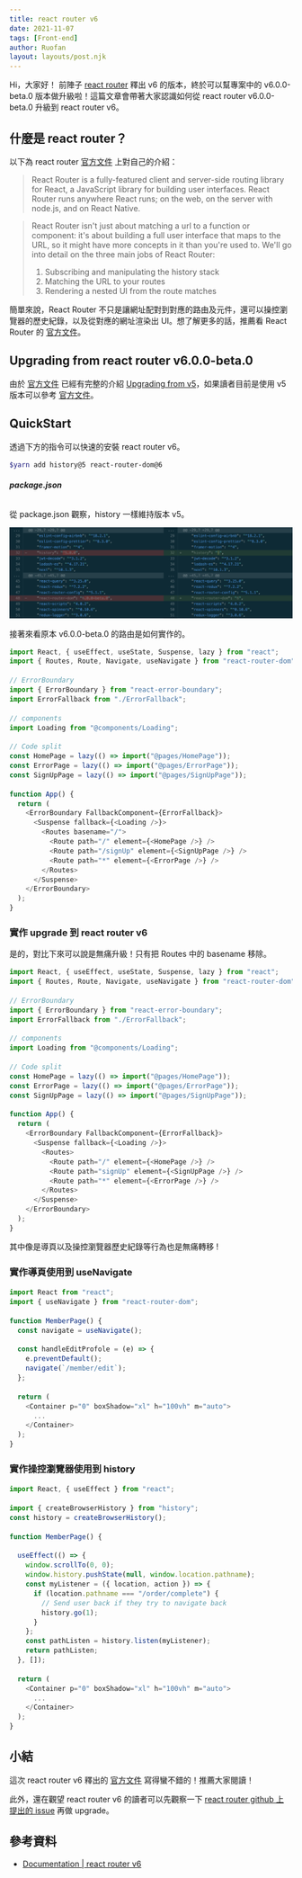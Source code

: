 ```yaml
---
title: react router v6
date: 2021-11-07
tags: [Front-end]
author: Ruofan
layout: layouts/post.njk
---
```


<!-- summary -->

Hi，大家好！ 前陣子 [react router](https://github.com/remix-run/react-router) 釋出 v6 的版本，終於可以幫專案中的 v6.0.0-beta.0 版本做升級啦！這篇文章會帶著大家認識如何從 react router v6.0.0-beta.0 升級到 react router v6。

<!-- summary -->
<!-- more -->

## 什麼是 react router？

以下為 react router [官方文件](https://reactrouter.com/) 上對自己的介紹：

> React Router is a fully-featured client and server-side routing library for React, a JavaScript library for building user interfaces. React Router runs anywhere React runs; on the web, on the server with node.js, and on React Native.

> React Router isn't just about matching a url to a function or component: it's about building a full user interface that maps to the URL, so it might have more concepts in it than you're used to. We'll go into detail on the three main jobs of React Router:
>
> 1.  Subscribing and manipulating the history stack
> 2.  Matching the URL to your routes
> 3.  Rendering a nested UI from the route matches

簡單來說，React Router 不只是讓網址配對到對應的路由及元件，還可以操控瀏覽器的歷史紀錄，以及從對應的網址渲染出 UI。想了解更多的話，推薦看 React Router 的 [官方文件](https://reactrouter.com/)。

## Upgrading from react router v6.0.0-beta.0

由於 [官方文件](https://reactrouter.com/) 已經有完整的介紹 [Upgrading from v5](https://reactrouter.com/docs/en/v6/upgrading/v5)，如果讀者目前是使用 v5 版本可以參考 [官方文件](https://reactrouter.com/docs/en/v6/upgrading/v5)。

## QuickStart

透過下方的指令可以快速的安裝 react router v6。

```bash
$yarn add history@5 react-router-dom@6
```

###### **package.json**

從 package.json 觀察，history 一樣維持版本 v5。

![](</img/posts/ruofan/react-router(1).png>)

接著來看原本 v6.0.0-beta.0 的路由是如何實作的。

```js
import React, { useEffect, useState, Suspense, lazy } from "react";
import { Routes, Route, Navigate, useNavigate } from "react-router-dom";

// ErrorBoundary
import { ErrorBoundary } from "react-error-boundary";
import ErrorFallback from "./ErrorFallback";

// components
import Loading from "@components/Loading";

// Code split
const HomePage = lazy(() => import("@pages/HomePage"));
const ErrorPage = lazy(() => import("@pages/ErrorPage"));
const SignUpPage = lazy(() => import("@pages/SignUpPage"));

function App() {
  return (
    <ErrorBoundary FallbackComponent={ErrorFallback}>
      <Suspense fallback={<Loading />}>
        <Routes basename="/">
          <Route path="/" element={<HomePage />} />
          <Route path="/signUp" element={<SignUpPage />} />
          <Route path="*" element={<ErrorPage />} />
        </Routes>
      </Suspense>
    </ErrorBoundary>
  );
}
```

### 實作 upgrade 到 react router v6

是的，對比下來可以說是無痛升級！只有把 Routes 中的 basename 移除。

```js
import React, { useEffect, useState, Suspense, lazy } from "react";
import { Routes, Route, Navigate, useNavigate } from "react-router-dom";

// ErrorBoundary
import { ErrorBoundary } from "react-error-boundary";
import ErrorFallback from "./ErrorFallback";

// components
import Loading from "@components/Loading";

// Code split
const HomePage = lazy(() => import("@pages/HomePage"));
const ErrorPage = lazy(() => import("@pages/ErrorPage"));
const SignUpPage = lazy(() => import("@pages/SignUpPage"));

function App() {
  return (
    <ErrorBoundary FallbackComponent={ErrorFallback}>
      <Suspense fallback={<Loading />}>
        <Routes>
          <Route path="/" element={<HomePage />} />
          <Route path="signUp" element={<SignUpPage />} />
          <Route path="*" element={<ErrorPage />} />
        </Routes>
      </Suspense>
    </ErrorBoundary>
  );
}
```

其中像是導頁以及操控瀏覽器歷史紀錄等行為也是無痛轉移 !

### 實作導頁使用到 useNavigate

```js
import React from "react";
import { useNavigate } from "react-router-dom";

function MemberPage() {
  const navigate = useNavigate();

  const handleEditProfole = (e) => {
    e.preventDefault();
    navigate(`/member/edit`);
  };

  return (
    <Container p="0" boxShadow="xl" h="100vh" m="auto">
      ...
    </Container>
  );
}
```

### 實作操控瀏覽器使用到 history

```js
import React, { useEffect } from "react";

import { createBrowserHistory } from "history";
const history = createBrowserHistory();

function MemberPage() {

  useEffect(() => {
    window.scrollTo(0, 0);
    window.history.pushState(null, window.location.pathname);
    const myListener = ({ location, action }) => {
      if (location.pathname === "/order/complete") {
        // Send user back if they try to navigate back
        history.go(1);
      }
    };
    const pathListen = history.listen(myListener);
    return pathListen;
  }, []);

  return (
    <Container p="0" boxShadow="xl" h="100vh" m="auto">
      ...
    </Container>
  );
}
```

## 小結

這次 react router v6 釋出的 [官方文件](https://reactrouter.com/) 寫得蠻不錯的！推薦大家閱讀！

此外，還在觀望 react router v6 的讀者可以先觀察一下 [react router github 上 提出的 issue](https://reactrouter.com/) 再做 upgrade。

## 參考資料

- [Documentation | react router v6](https://reactrouter.com/docs/en/v6)
